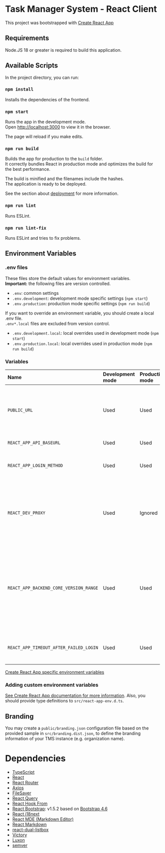 # Task Manager System - React Client

This project was bootstrapped with [Create React App](https://create-react-app.dev/)

## Requirements

Node.JS 18 or greater is required to build this application.

## Available Scripts

In the project directory, you can run:

### `npm install`

Installs the dependencies of the frontend.

### `npm start`

Runs the app in the development mode.\
Open [http://localhost:3000](http://localhost:3000) to view it in the browser.

The page will reload if you make edits.

### `npm run build`

Builds the app for production to the `build` folder.\
It correctly bundles React in production mode and optimizes the build for the best performance.

The build is minified and the filenames include the hashes.\
The application is ready to be deployed.

See the section about [deployment](https://create-react-app.dev/docs/deployment/) for more information.

### `npm run lint`

Runs ESLint.

### `npm run lint-fix`

Runs ESLint and tries to fix problems.

## Environment Variables

### .env files

These files store the default values for environment variables. \
**Important:** the following files are version controlled.

* `.env`: common settings
* `.env.development`: development mode specific settings (`npm start`)
* `.env.production`: production mode specific settings (`npm run build`)

If you want to override an environment variable, you should create a local .env file. \
`.env*.local` files are excluded from version control.

* `.env.development.local`: local overrides used in development mode (`npm start`)
* `.env.production.local`: local overrides used in production mode (`npm run build`)

### Variables

| Name                                   | Development mode | Production mode | Description |
|:---------------------------------------|:-----------------|:----------------|:------------|
| `PUBLIC_URL`                           | Used             | Used            | Frontend application baseurl. If you use this variable, you shouldn't set `homepage` in `package.json`. |
| `REACT_APP_API_BASEURL`                | Used             | Used            | TMS API baseurl. |
| `REACT_APP_LOGIN_METHOD`               | Used             | Used            | Set login method. Possible values: `LDAP`, `MOCK` |
| `REACT_DEV_PROXY`                      | Used             | Ignored         | Backend server address that used in development mode. The development server will proxy API requests to this address. |
| `REACT_APP_BACKEND_CORE_VERSION_RANGE` | Used             | Used            | This variable defines the accepted `backend-core` semantic version range. Check the documentation of the [semver](https://github.com/npm/node-semver) npm package for more information about version ranges. |
| `REACT_APP_TIMEOUT_AFTER_FAILED_LOGIN` | Used             | Used            | Timeout duration in milliseconds after a failed login attempt. |

[Create React App specific environment variables](https://create-react-app.dev/docs/advanced-configuration/)

### Adding custom environment variables

[See Create React App documentation for more information](https://create-react-app.dev/docs/adding-custom-environment-variables/).
Also, you should provide type definitions to `src/react-app-env.d.ts`.

## Branding

You may create a `public/branding.json` configuration file based on the provided 
sample in `src/branding.dist.json`, to define the branding information of your
TMS instance (e.g. organization name).

# Dependencies

* [TypeScript](https://www.typescriptlang.org/)
* [React](https://reactjs.org/)
* [React Router](https://reactrouter.com/)
* [Axios](https://github.com/axios/axios)
* [FileSaver](https://github.com/eligrey/FileSaver.js#readme)
* [React Query](https://react-query.tanstack.com/)
* [React Hook From](https://react-hook-form.com/)
* [React Bootstrap](https://react-bootstrap.github.io/): v1.5.2 based on
  [Bootstrap 4.6](https://getbootstrap.com/docs/4.6/getting-started/introduction/)
* [React i18next](https://react.i18next.com/)
* [React MDE (Markdown Editor)](https://github.com/andrerpena/react-mde)
* [React Markdown](https://github.com/remarkjs/react-markdown)
* [react-dual-listbox](https://www.npmjs.com/package/react-dual-listbox)
* [Victory](https://formidable.com/open-source/victory/)
* [Luxon](https://moment.github.io/luxon/)
* [semver](https://github.com/npm/node-semver)

